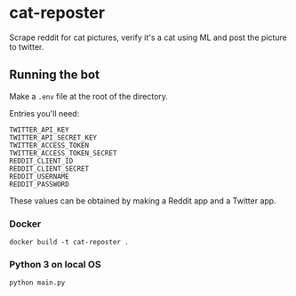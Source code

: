 # cat-reposter
Scrape reddit for cat pictures, verify it's a cat using ML and post the picture to twitter.

## Running the bot
Make a `.env` file at the root of the directory.

Entries you'll need:

`TWITTER_API_KEY` \
`TWITTER_API_SECRET_KEY` \
`TWITTER_ACCESS_TOKEN` \
`TWITTER_ACCESS_TOKEN_SECRET` \
`REDDIT_CLIENT_ID` \
`REDDIT_CLIENT_SECRET` \
`REDDIT_USERNAME` \
`REDDIT_PASSWORD`


These values can be obtained by making a Reddit app and a Twitter app.
### Docker
```docker build -t cat-reposter .```

### Python 3 on local OS
```python main.py```